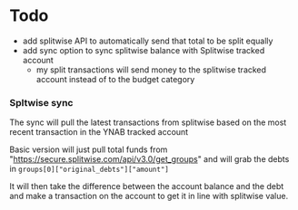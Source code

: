 # Todo
- add splitwise API to automatically send that total to be split equally
- add sync option to sync splitwise balance with Splitwise tracked account
  - my split transactions will send money to the splitwise tracked account instead of to the budget category


### Spltwise sync
The sync will pull the latest transactions from splitwise based on the most recent transaction in the YNAB tracked account

Basic version will just pull total funds from "https://secure.splitwise.com/api/v3.0/get_groups"
and will grab the debts in `groups[0]["original_debts"]["amount"]`

It will then take the difference between the account balance and the debt and make a transaction on the account to get it in line with
splitwise value.
